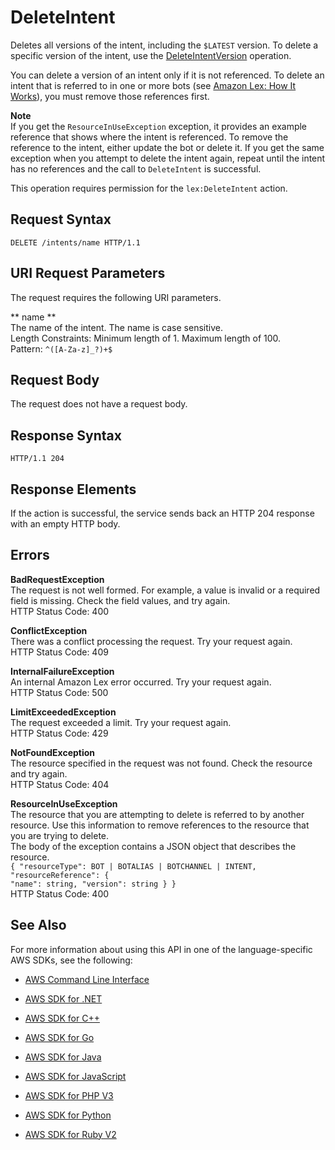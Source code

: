 # DeleteIntent<a name="API_DeleteIntent"></a>

Deletes all versions of the intent, including the `$LATEST` version\. To delete a specific version of the intent, use the [DeleteIntentVersion](API_DeleteIntentVersion.md) operation\.

 You can delete a version of an intent only if it is not referenced\. To delete an intent that is referred to in one or more bots \(see [Amazon Lex: How It Works](how-it-works.md)\), you must remove those references first\. 

**Note**  
 If you get the `ResourceInUseException` exception, it provides an example reference that shows where the intent is referenced\. To remove the reference to the intent, either update the bot or delete it\. If you get the same exception when you attempt to delete the intent again, repeat until the intent has no references and the call to `DeleteIntent` is successful\. 

 This operation requires permission for the `lex:DeleteIntent` action\. 

## Request Syntax<a name="API_DeleteIntent_RequestSyntax"></a>

```
DELETE /intents/name HTTP/1.1
```

## URI Request Parameters<a name="API_DeleteIntent_RequestParameters"></a>

The request requires the following URI parameters\.

 ** name **   
The name of the intent\. The name is case sensitive\.   
Length Constraints: Minimum length of 1\. Maximum length of 100\.  
Pattern: `^([A-Za-z]_?)+$` 

## Request Body<a name="API_DeleteIntent_RequestBody"></a>

The request does not have a request body\.

## Response Syntax<a name="API_DeleteIntent_ResponseSyntax"></a>

```
HTTP/1.1 204
```

## Response Elements<a name="API_DeleteIntent_ResponseElements"></a>

If the action is successful, the service sends back an HTTP 204 response with an empty HTTP body\.

## Errors<a name="API_DeleteIntent_Errors"></a>

 **BadRequestException**   
The request is not well formed\. For example, a value is invalid or a required field is missing\. Check the field values, and try again\.  
HTTP Status Code: 400

 **ConflictException**   
 There was a conflict processing the request\. Try your request again\.   
HTTP Status Code: 409

 **InternalFailureException**   
An internal Amazon Lex error occurred\. Try your request again\.  
HTTP Status Code: 500

 **LimitExceededException**   
The request exceeded a limit\. Try your request again\.  
HTTP Status Code: 429

 **NotFoundException**   
The resource specified in the request was not found\. Check the resource and try again\.  
HTTP Status Code: 404

 **ResourceInUseException**   
The resource that you are attempting to delete is referred to by another resource\. Use this information to remove references to the resource that you are trying to delete\.  
The body of the exception contains a JSON object that describes the resource\.  
 `{ "resourceType": BOT | BOTALIAS | BOTCHANNEL | INTENT,`   
 `"resourceReference": {`   
 `"name": string, "version": string } }`   
HTTP Status Code: 400

## See Also<a name="API_DeleteIntent_SeeAlso"></a>

For more information about using this API in one of the language\-specific AWS SDKs, see the following:

+  [AWS Command Line Interface](http://docs.aws.amazon.com/goto/aws-cli/lex-models-2017-04-19/DeleteIntent) 

+  [AWS SDK for \.NET](http://docs.aws.amazon.com/goto/DotNetSDKV3/lex-models-2017-04-19/DeleteIntent) 

+  [AWS SDK for C\+\+](http://docs.aws.amazon.com/goto/SdkForCpp/lex-models-2017-04-19/DeleteIntent) 

+  [AWS SDK for Go](http://docs.aws.amazon.com/goto/SdkForGoV1/lex-models-2017-04-19/DeleteIntent) 

+  [AWS SDK for Java](http://docs.aws.amazon.com/goto/SdkForJava/lex-models-2017-04-19/DeleteIntent) 

+  [AWS SDK for JavaScript](http://docs.aws.amazon.com/goto/AWSJavaScriptSDK/lex-models-2017-04-19/DeleteIntent) 

+  [AWS SDK for PHP V3](http://docs.aws.amazon.com/goto/SdkForPHPV3/lex-models-2017-04-19/DeleteIntent) 

+  [AWS SDK for Python](http://docs.aws.amazon.com/goto/boto3/lex-models-2017-04-19/DeleteIntent) 

+  [AWS SDK for Ruby V2](http://docs.aws.amazon.com/goto/SdkForRubyV2/lex-models-2017-04-19/DeleteIntent) 